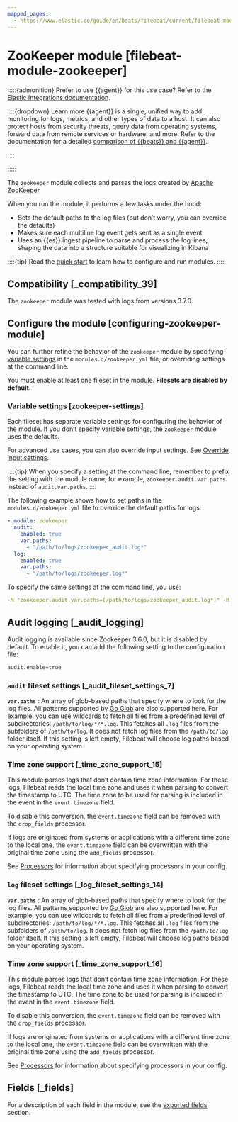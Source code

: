 ```yaml
---
mapped_pages:
  - https://www.elastic.co/guide/en/beats/filebeat/current/filebeat-module-zookeeper.html
---
```


<!-- This file is generated! See scripts/docs_collector.py -->

# ZooKeeper module [filebeat-module-zookeeper]

:::::{admonition} Prefer to use {{agent}} for this use case?
Refer to the [Elastic Integrations documentation](integration-docs://reference/zookeeper/index.md).

::::{dropdown} Learn more
{{agent}} is a single, unified way to add monitoring for logs, metrics, and other types of data to a host. It can also protect hosts from security threats, query data from operating systems, forward data from remote services or hardware, and more. Refer to the documentation for a detailed [comparison of {{beats}} and {{agent}}](docs-content://reference/fleet/index.md).

::::


:::::


The `zookeeper` module collects and parses the logs created by [Apache ZooKeeper](https://zookeeper.apache.org/)

When you run the module, it performs a few tasks under the hood:

* Sets the default paths to the log files (but don’t worry, you can override the defaults)
* Makes sure each multiline log event gets sent as a single event
* Uses an {{es}} ingest pipeline to parse and process the log lines, shaping the data into a structure suitable for visualizing in Kibana

::::{tip}
Read the [quick start](/reference/filebeat/filebeat-installation-configuration.md) to learn how to configure and run modules.
::::



## Compatibility [_compatibility_39]

The `zookeeper` module was tested with logs from versions 3.7.0.


## Configure the module [configuring-zookeeper-module]

You can further refine the behavior of the `zookeeper` module by specifying [variable settings](#zookeeper-settings) in the `modules.d/zookeeper.yml` file, or overriding settings at the command line.

You must enable at least one fileset in the module. **Filesets are disabled by default.**


### Variable settings [zookeeper-settings]

Each fileset has separate variable settings for configuring the behavior of the module. If you don’t specify variable settings, the `zookeeper` module uses the defaults.

For advanced use cases, you can also override input settings. See [Override input settings](/reference/filebeat/advanced-settings.md).

::::{tip}
When you specify a setting at the command line, remember to prefix the setting with the module name, for example, `zookeeper.audit.var.paths` instead of `audit.var.paths`.
::::


The following example shows how to set paths in the `modules.d/zookeeper.yml` file to override the default paths for logs:

```yaml
- module: zookeeper
  audit:
    enabled: true
    var.paths:
      - "/path/to/logs/zookeeper_audit.log*"
  log:
    enabled: true
    var.paths:
      - "/path/to/logs/zookeeper.log*"
```

To specify the same settings at the command line, you use:

```yaml
-M "zookeeper.audit.var.paths=[/path/to/logs/zookeeper_audit.log*]" -M "zookeeper.log.var.paths=[/path/to/logs/zookeeper.log*]"
```


## Audit logging [_audit_logging]

Audit logging is available since Zookeeper 3.6.0, but it is disabled by default. To enable it, you can add the following setting to the configuration file:

```sh
audit.enable=true
```


### `audit` fileset settings [_audit_fileset_settings_7]

**`var.paths`**
:   An array of glob-based paths that specify where to look for the log files. All patterns supported by [Go Glob](https://golang.org/pkg/path/filepath/#Glob) are also supported here. For example, you can use wildcards to fetch all files from a predefined level of subdirectories: `/path/to/log/*/*.log`. This fetches all `.log` files from the subfolders of `/path/to/log`. It does not fetch log files from the `/path/to/log` folder itself. If this setting is left empty, Filebeat will choose log paths based on your operating system.


### Time zone support [_time_zone_support_15]

This module parses logs that don’t contain time zone information. For these logs, Filebeat reads the local time zone and uses it when parsing to convert the timestamp to UTC. The time zone to be used for parsing is included in the event in the `event.timezone` field.

To disable this conversion, the `event.timezone` field can be removed with the `drop_fields` processor.

If logs are originated from systems or applications with a different time zone to the local one, the `event.timezone` field can be overwritten with the original time zone using the `add_fields` processor.

See [Processors](/reference/filebeat/filtering-enhancing-data.md) for information about specifying processors in your config.


### `log` fileset settings [_log_fileset_settings_14]

**`var.paths`**
:   An array of glob-based paths that specify where to look for the log files. All patterns supported by [Go Glob](https://golang.org/pkg/path/filepath/#Glob) are also supported here. For example, you can use wildcards to fetch all files from a predefined level of subdirectories: `/path/to/log/*/*.log`. This fetches all `.log` files from the subfolders of `/path/to/log`. It does not fetch log files from the `/path/to/log` folder itself. If this setting is left empty, Filebeat will choose log paths based on your operating system.


### Time zone support [_time_zone_support_16]

This module parses logs that don’t contain time zone information. For these logs, Filebeat reads the local time zone and uses it when parsing to convert the timestamp to UTC. The time zone to be used for parsing is included in the event in the `event.timezone` field.

To disable this conversion, the `event.timezone` field can be removed with the `drop_fields` processor.

If logs are originated from systems or applications with a different time zone to the local one, the `event.timezone` field can be overwritten with the original time zone using the `add_fields` processor.

See [Processors](/reference/filebeat/filtering-enhancing-data.md) for information about specifying processors in your config.

## Fields [_fields]

For a description of each field in the module, see the [exported fields](/reference/filebeat/exported-fields-zookeeper.md) section.
